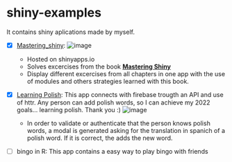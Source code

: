 # shiny-examples
It contains shiny aplications made by myself. 

- [x] [Mastering_shiny](https://afinsuasty.shinyapps.io/mastering_shiny/):
![image](https://user-images.githubusercontent.com/68567650/144729998-6ec58ed7-b8ae-474f-9820-0a9258037434.png)

  - Hosted on shinyapps.io
  - Solves excercises from the book **[Mastering Shiny](https://mastering-shiny.org/)** 
  - Display different excercises from all chapters in one app with the use of modules and others strategies learned with this book.

- [x] [Learning Polish](https://afinsuasty.shinyapps.io/learning_polish/): This app connects with firebase trougth an API and use of httr. Any person can add polish words, so I can achieve my 2022 goals... learning polish. Thank you :)
![image](https://user-images.githubusercontent.com/68567650/150702004-97d0bf81-bf51-4015-95e2-b79e3881cc68.png)
   - In order to validate or authenticate that the person knows polish words, a modal is generated asking for the translation in spanich of a polish word. If it is correct, the adds the new word.


- [ ] bingo in R: This app contains a easy way to play bingo with friends
